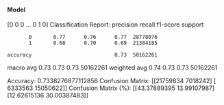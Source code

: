 #### Model
[0 0 0 ... 0 1 0]
Classification Report:
              precision    recall  f1-score   support

           0       0.77      0.76      0.77  28778076
           1       0.68      0.70      0.69  21384185

    accuracy                           0.73  50162261
   macro avg       0.73      0.73      0.73  50162261
weighted avg       0.74      0.73      0.73  50162261

Accuracy: 0.7338276877112856
Confusion Matrix:
[[21759834  7018242]
 [ 6333563 15050622]]
Confusion Matrix (%):
[[43.37889395 13.99107987]
 [12.62615136 30.00387483]]
